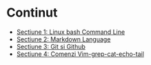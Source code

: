 # Continut
* [Sectiune 1: Linux bash Command Line](command-line/linux-bash-command-line.md)
* [Sectiune 2: Markdown Language](markdown/markdown-language.md)
* [Sectiune 3: Git si Github](git/git-continut.md)
* [Sectiune 4: Comenzi Vim-grep-cat-echo-tail](vim-grep-cat-tail-echo/vim-grep-cat-tail-echo.md)
  
  

